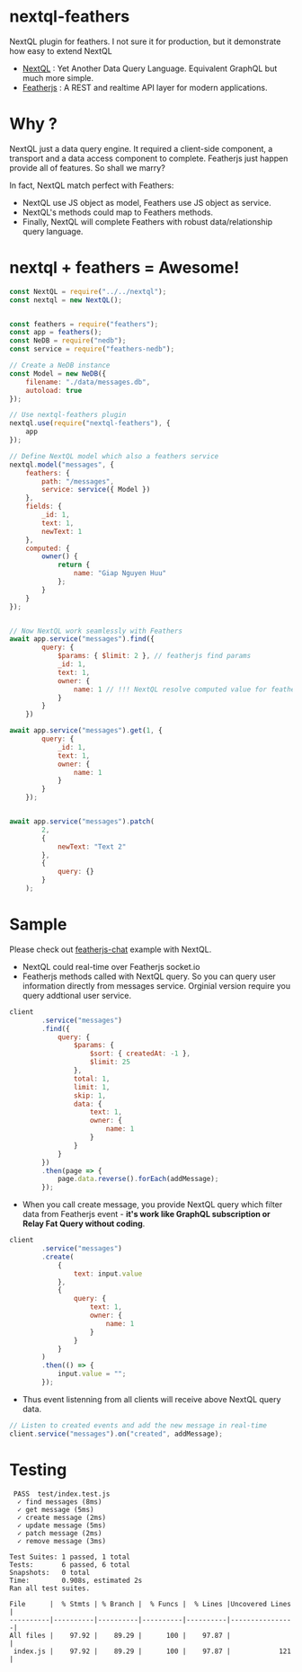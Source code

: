 # nextql-feathers
NextQL plugin for feathers. I  not sure it for production, but it demonstrate how easy to extend NextQL 

* [NextQL](https://github.com/giapnguyen74/nextql) : Yet Another Data Query Language. Equivalent GraphQL but much more simple.
* [Featherjs](https://github.com/feathersjs/feathers) : A REST and realtime API layer for modern applications. 

# Why ?
NextQL just a data query engine. It required a client-side component, a transport and a data access component to complete. Featherjs just happen provide all of features. So shall we marry? 

In fact, NextQL match perfect with Feathers:
* NextQL use JS object as model, Feathers use JS object as service.
* NextQL's methods could map to Feathers methods.
* Finally, NextQL will complete Feathers with robust data/relationship query language.

# nextql + feathers = Awesome!

```js
const NextQL = require("../../nextql");
const nextql = new NextQL();


const feathers = require("feathers");
const app = feathers();
const NeDB = require("nedb");
const service = require("feathers-nedb");

// Create a NeDB instance
const Model = new NeDB({
	filename: "./data/messages.db",
	autoload: true
});

// Use nextql-feathers plugin 
nextql.use(require("nextql-feathers"), {
	app
});

// Define NextQL model which also a feathers service
nextql.model("messages", {
	feathers: {
		path: "/messages",
		service: service({ Model })
	},
	fields: {
		_id: 1,
		text: 1,
		newText: 1
	},
	computed: {
		owner() {
			return {
				name: "Giap Nguyen Huu"
			};
		}
	}
});


// Now NextQL work seamlessly with Feathers
await app.service("messages").find({
		query: {
			$params: { $limit: 2 }, // featherjs find params
			_id: 1,
			text: 1,
			owner: {
				name: 1 // !!! NextQL resolve computed value for featherjs
			}
		}
	})

await app.service("messages").get(1, {
		query: {
			_id: 1,
			text: 1,
			owner: {
				name: 1
			}
		}
	});


await app.service("messages").patch(
		2,
		{
			newText: "Text 2"
		},
		{
			query: {}
		}
	);
```

# Sample
Please check out [featherjs-chat](https://github.com/giapnguyen74/nextql-feathers/tree/master/samples/chat) example with NextQL.
* NextQL could real-time over Featherjs socket.io
* Featherjs methods called with NextQL query. So you can query user information directly from messages service. Orginial version require you query addtional user service.
```js
client
		.service("messages")
		.find({
			query: {
				$params: {
					$sort: { createdAt: -1 },
					$limit: 25
				},
				total: 1,
				limit: 1,
				skip: 1,
				data: {
					text: 1,
					owner: {
						name: 1
					}
				}
			}
		})
		.then(page => {
			page.data.reverse().forEach(addMessage);
		});
```

* When you call create message, you provide NextQL query which filter data from Featherjs event - **it's work like GraphQL subscription or Relay Fat Query without coding**.
```js
client
		.service("messages")
		.create(
			{
				text: input.value
			},
			{
				query: {
					text: 1,
					owner: {
						name: 1
					}
				}
			}
		)
		.then(() => {
			input.value = "";
		});
```

* Thus event listenning from all clients will receive above NextQL query data.
```js
// Listen to created events and add the new message in real-time
client.service("messages").on("created", addMessage);
```


# Testing
```
 PASS  test/index.test.js
  ✓ find messages (8ms)
  ✓ get message (5ms)
  ✓ create message (2ms)
  ✓ update message (5ms)
  ✓ patch message (2ms) 
  ✓ remove message (3ms)

Test Suites: 1 passed, 1 total
Tests:       6 passed, 6 total
Snapshots:   0 total
Time:        0.908s, estimated 2s
Ran all test suites.

File      |  % Stmts | % Branch |  % Funcs |  % Lines |Uncovered Lines |
----------|----------|----------|----------|----------|----------------|
All files |    97.92 |    89.29 |      100 |    97.87 |                |
 index.js |    97.92 |    89.29 |      100 |    97.87 |            121 |

```